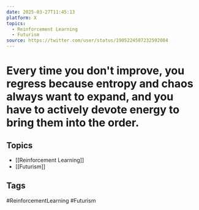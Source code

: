 ```yaml
---
date: 2025-03-27T11:45:13
platform: X
topics:
  - Reinforcement Learning
  - Futurism
source: https://twitter.com/user/status/1905224587232592084
---
```

# Every time you don't improve, you regress because entropy and chaos always want to expand, and you have to actively devote energy to bring them into the order.

## Topics
- [[Reinforcement Learning]]
- [[Futurism]]

## Tags
#ReinforcementLearning #Futurism